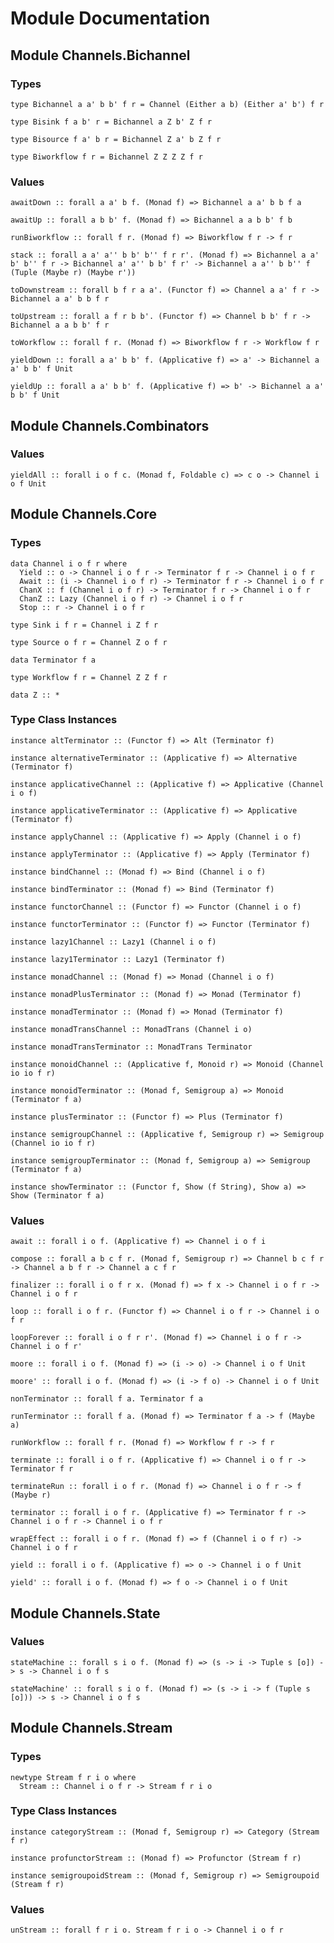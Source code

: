 # Module Documentation

## Module Channels.Bichannel

### Types

    type Bichannel a a' b b' f r = Channel (Either a b) (Either a' b') f r

    type Bisink f a b' r = Bichannel a Z b' Z f r

    type Bisource f a' b r = Bichannel Z a' b Z f r

    type Biworkflow f r = Bichannel Z Z Z Z f r


### Values

    awaitDown :: forall a a' b f. (Monad f) => Bichannel a a' b b f a

    awaitUp :: forall a b b' f. (Monad f) => Bichannel a a b b' f b

    runBiworkflow :: forall f r. (Monad f) => Biworkflow f r -> f r

    stack :: forall a a' a'' b b' b'' f r r'. (Monad f) => Bichannel a a' b' b'' f r -> Bichannel a' a'' b b' f r' -> Bichannel a a'' b b'' f (Tuple (Maybe r) (Maybe r'))

    toDownstream :: forall b f r a a'. (Functor f) => Channel a a' f r -> Bichannel a a' b b f r

    toUpstream :: forall a f r b b'. (Functor f) => Channel b b' f r -> Bichannel a a b b' f r

    toWorkflow :: forall f r. (Monad f) => Biworkflow f r -> Workflow f r

    yieldDown :: forall a a' b b' f. (Applicative f) => a' -> Bichannel a a' b b' f Unit

    yieldUp :: forall a a' b b' f. (Applicative f) => b' -> Bichannel a a' b b' f Unit


## Module Channels.Combinators

### Values

    yieldAll :: forall i o f c. (Monad f, Foldable c) => c o -> Channel i o f Unit


## Module Channels.Core

### Types

    data Channel i o f r where
      Yield :: o -> Channel i o f r -> Terminator f r -> Channel i o f r
      Await :: (i -> Channel i o f r) -> Terminator f r -> Channel i o f r
      ChanX :: f (Channel i o f r) -> Terminator f r -> Channel i o f r
      ChanZ :: Lazy (Channel i o f r) -> Channel i o f r
      Stop :: r -> Channel i o f r

    type Sink i f r = Channel i Z f r

    type Source o f r = Channel Z o f r

    data Terminator f a

    type Workflow f r = Channel Z Z f r

    data Z :: *


### Type Class Instances

    instance altTerminator :: (Functor f) => Alt (Terminator f)

    instance alternativeTerminator :: (Applicative f) => Alternative (Terminator f)

    instance applicativeChannel :: (Applicative f) => Applicative (Channel i o f)

    instance applicativeTerminator :: (Applicative f) => Applicative (Terminator f)

    instance applyChannel :: (Applicative f) => Apply (Channel i o f)

    instance applyTerminator :: (Applicative f) => Apply (Terminator f)

    instance bindChannel :: (Monad f) => Bind (Channel i o f)

    instance bindTerminator :: (Monad f) => Bind (Terminator f)

    instance functorChannel :: (Functor f) => Functor (Channel i o f)

    instance functorTerminator :: (Functor f) => Functor (Terminator f)

    instance lazy1Channel :: Lazy1 (Channel i o f)

    instance lazy1Terminator :: Lazy1 (Terminator f)

    instance monadChannel :: (Monad f) => Monad (Channel i o f)

    instance monadPlusTerminator :: (Monad f) => Monad (Terminator f)

    instance monadTerminator :: (Monad f) => Monad (Terminator f)

    instance monadTransChannel :: MonadTrans (Channel i o)

    instance monadTransTerminator :: MonadTrans Terminator

    instance monoidChannel :: (Applicative f, Monoid r) => Monoid (Channel io io f r)

    instance monoidTerminator :: (Monad f, Semigroup a) => Monoid (Terminator f a)

    instance plusTerminator :: (Functor f) => Plus (Terminator f)

    instance semigroupChannel :: (Applicative f, Semigroup r) => Semigroup (Channel io io f r)

    instance semigroupTerminator :: (Monad f, Semigroup a) => Semigroup (Terminator f a)

    instance showTerminator :: (Functor f, Show (f String), Show a) => Show (Terminator f a)


### Values

    await :: forall i o f. (Applicative f) => Channel i o f i

    compose :: forall a b c f r. (Monad f, Semigroup r) => Channel b c f r -> Channel a b f r -> Channel a c f r

    finalizer :: forall i o f r x. (Monad f) => f x -> Channel i o f r -> Channel i o f r

    loop :: forall i o f r. (Functor f) => Channel i o f r -> Channel i o f r

    loopForever :: forall i o f r r'. (Monad f) => Channel i o f r -> Channel i o f r'

    moore :: forall i o f. (Monad f) => (i -> o) -> Channel i o f Unit

    moore' :: forall i o f. (Monad f) => (i -> f o) -> Channel i o f Unit

    nonTerminator :: forall f a. Terminator f a

    runTerminator :: forall f a. (Monad f) => Terminator f a -> f (Maybe a)

    runWorkflow :: forall f r. (Monad f) => Workflow f r -> f r

    terminate :: forall i o f r. (Applicative f) => Channel i o f r -> Terminator f r

    terminateRun :: forall i o f r. (Monad f) => Channel i o f r -> f (Maybe r)

    terminator :: forall i o f r. (Applicative f) => Terminator f r -> Channel i o f r -> Channel i o f r

    wrapEffect :: forall i o f r. (Monad f) => f (Channel i o f r) -> Channel i o f r

    yield :: forall i o f. (Applicative f) => o -> Channel i o f Unit

    yield' :: forall i o f. (Monad f) => f o -> Channel i o f Unit


## Module Channels.State

### Values

    stateMachine :: forall s i o f. (Monad f) => (s -> i -> Tuple s [o]) -> s -> Channel i o f s

    stateMachine' :: forall s i o f. (Monad f) => (s -> i -> f (Tuple s [o])) -> s -> Channel i o f s


## Module Channels.Stream

### Types

    newtype Stream f r i o where
      Stream :: Channel i o f r -> Stream f r i o


### Type Class Instances

    instance categoryStream :: (Monad f, Semigroup r) => Category (Stream f r)

    instance profunctorStream :: (Monad f) => Profunctor (Stream f r)

    instance semigroupoidStream :: (Monad f, Semigroup r) => Semigroupoid (Stream f r)


### Values

    unStream :: forall f r i o. Stream f r i o -> Channel i o f r



